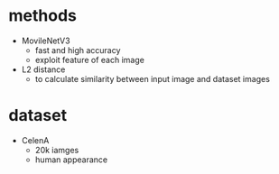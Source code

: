 # methods
- MovileNetV3
    - fast and high accuracy
    - exploit feature of each image
- L2 distance
  - to calculate similarity between input image and dataset images
# dataset
- CelenA 
  - 20k iamges
  - human appearance
  
